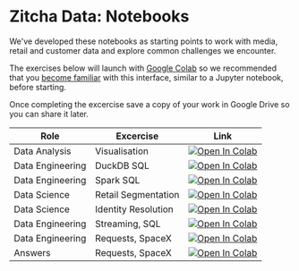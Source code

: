 # Zitcha Data: Notebooks

We've developed these notebooks as starting points to work with media, retail and customer data and explore common challenges we encounter.

The exercises below will launch with [Google Colab](https://colab.research.google.com/) so we recommended that you [become familiar](https://youtu.be/inN8seMm7UI) with this interface, similar to a Jupyter notebook, before starting.

Once completing the excercise save a copy of your work in Google Drive so you can share it later.

| Role             | Excercise           | Link                                                                                                                                                                                                 |
| ---------------- | ------------------- | ------------------------------------------------------------------------------------------------------------------------------------------------------------------------------------------------------ |
| Data Analysis    | Visualisation       | [![Open In Colab](https://colab.research.google.com/assets/colab-badge.svg)](http://colab.research.google.com/github/zitcha-data/notebooks/blob/main/notebooks/data_analysis_viz.ipynb)                | 
| Data Engineering | DuckDB SQL          | [![Open In Colab](https://colab.research.google.com/assets/colab-badge.svg)](http://colab.research.google.com/github/zitcha-data/notebooks/blob/main/notebooks/data_engineering_duckdb.ipynb)          | 
| Data Engineering | Spark SQL           | [![Open In Colab](https://colab.research.google.com/assets/colab-badge.svg)](http://colab.research.google.com/github/zitcha-data/notebooks/blob/main/notebooks/data_engineering_spark.ipynb)           | 
| Data Science     | Retail Segmentation | [![Open In Colab](https://colab.research.google.com/assets/colab-badge.svg)](http://colab.research.google.com/github/zitcha-data/notebooks/blob/main/notebooks/data_science_rfm.ipynb)                 | 
| Data Science     | Identity Resolution | [![Open In Colab](https://colab.research.google.com/assets/colab-badge.svg)](http://colab.research.google.com/github/zitcha-data/notebooks/blob/main/notebooks/data_science_identity_resolution.ipynb) | 
| Data Engineering | Streaming, SQL      | [![Open In Colab](https://colab.research.google.com/assets/colab-badge.svg)](http://colab.research.google.com/github/zitcha-data/notebooks/blob/main/notebooks/data_engineering_event_stream.ipynb) | 
| Data Engineering | Requests, SpaceX    | [![Open In Colab](https://colab.research.google.com/assets/colab-badge.svg)](http://colab.research.google.com/github/zitcha-data/notebooks/blob/main/notebooks/data_engineer_spacex_candidate.ipynb) |
| Answers          | Requests, SpaceX    | [![Open In Colab](https://colab.research.google.com/assets/colab-badge.svg)](http://colab.research.google.com/github/zitcha-data/notebooks/blob/main/notebooks/data_engineer_spacex.ipynb) |
